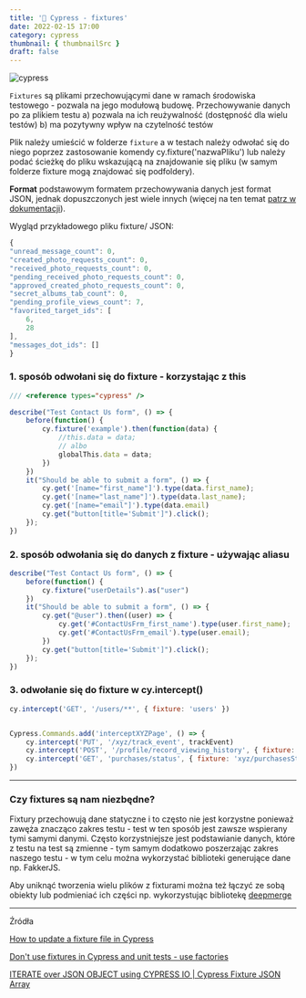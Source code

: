 ```yaml
---
title: '🌲 Cypress - fixtures'
date: 2022-02-15 17:00
category: cypress
thumbnail: { thumbnailSrc }
draft: false
---
```


![cypress](https://www.cypress.io/static/cypress-io-logo-social-share-8fb8a1db3cdc0b289fad927694ecb415.png)

`Fixtures` są plikami przechowującymi dane w ramach środowiska testowego - pozwala na jego modułową budowę. Przechowywanie danych po za plikiem testu a) pozwala na ich reużywalność (dostępność dla wielu testów) b) ma pozytywny wpływ na czytelność testów

Plik należy umieścić w folderze `fixture` a w testach należy odwołać się do niego poprzez zastosowanie komendy cy.fixture('nazwaPliku') lub należy podać ścieżkę do pliku wskazującą na znajdowanie się pliku (w samym folderze fixture mogą znajdować się podfoldery).


**Format** podstawowym formatem przechowywania danych jest format JSON, jednak dopuszczonych jest wiele innych (więcej na ten temat [patrz w dokumentacji](https://docs.cypress.io/api/commands/fixture#JSON)).


Wygląd przykładowego pliku fixture/ JSON:

```js
{
"unread_message_count": 0,
"created_photo_requests_count": 0,
"received_photo_requests_count": 0,
"pending_received_photo_requests_count": 0,
"approved_created_photo_requests_count": 0,
"secret_albums_tab_count": 0,
"pending_profile_views_count": 7,
"favorited_target_ids": [
    6,
    28
],
"messages_dot_ids": []
}
```


### 1. sposób odwołani się do fixture - korzystając z this

```js
/// <reference types="cypress" />

describe("Test Contact Us form", () => {
    before(function() {
        cy.fixture('example').then(function(data) {
            //this.data = data;
            // albo
            globalThis.data = data;
        })
    })
    it("Should be able to submit a form", () => { 
        cy.get('[name="first_name"]').type(data.first_name);
        cy.get('[name="last_name"]').type(data.last_name);
        cy.get('[name="email"]').type(data.email)
        cy.get("button[title='Submit']").click();
    });
})
```


### 2. sposób odwołania się do danych z fixture - używając aliasu

```js
describe("Test Contact Us form", () => {
    before(function() {
        cy.fixture("userDetails").as("user")
    })
    it("Should be able to submit a form", () => {
        cy.get("@user").then((user) => {
            cy.get('#ContactUsFrm_first_name').type(user.first_name);
            cy.get('#ContactUsFrm_email').type(user.email);
        })
        cy.get("button[title='Submit']").click();
    });
})
```

### 3. odwołanie się do fixture w cy.intercept()

```js
cy.intercept('GET', '/users/**', { fixture: 'users' })


Cypress.Commands.add('interceptXYZPage', () => {
    cy.intercept('PUT', '/xyz/track_event', trackEvent)
    cy.intercept('POST', '/profile/record_viewing_history', { fixture: 'xyz/recordViewingHistory' })
    cy.intercept('GET', 'purchases/status', { fixture: 'xyz/purchasesStatus' })
})
```

---
### Czy fixtures są nam niezbędne?

Fixtury przechowują dane statyczne i to często nie jest korzystne ponieważ zawęża znacząco zakres testu - test w ten sposób jest zawsze wspierany tymi samymi danymi. Często korzystniejsze jest podstawianie danych, które z testu na test są zmienne - tym samym dodatkowo poszerzając zakres naszego testu - w tym celu można wykorzystać biblioteki generujące dane np. FakkerJS.


Aby uniknąć tworzenia wielu plików z fixturami można też łączyć ze sobą obiekty lub podmieniać ich części np. wykorzystując bibliotekę [deepmerge](https://www.npmjs.com/package/deepmerge)

----
Źródła

[How to update a fixture file in Cypress](https://stackoverflow.com/questions/65012366/how-to-update-a-fixture-file-in-cypress)

[Don't use fixtures in Cypress and unit tests - use factories](https://dev.to/dgreene1/don-t-use-fixtures-in-cypress-and-unit-tests-use-factories-5cnh)

[ITERATE over JSON OBJECT using CYPRESS IO | Cypress Fixture JSON Array](https://www.youtube.com/watch?v=rEJFrj2mZdc)